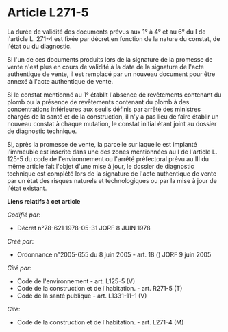 # Article L271-5

La durée de validité des documents prévus aux 1° à 4° et au 6° du I de l'article L. 271-4 est fixée par décret en fonction de
la nature du constat, de l'état ou du diagnostic.

Si l'un de ces documents produits lors de la signature de la promesse de vente n'est plus en cours de validité à la date de
la signature de l'acte authentique de vente, il est remplacé par un nouveau document pour être annexé à l'acte authentique de
vente.

Si le constat mentionné au 1° établit l'absence de revêtements contenant du plomb ou la présence de revêtements contenant du
plomb à des concentrations inférieures aux seuils définis par arrêté des ministres chargés de la santé et de la construction,
il n'y a pas lieu de faire établir un nouveau constat à chaque mutation, le constat initial étant joint au dossier de
diagnostic technique.

Si, après la promesse de vente, la parcelle sur laquelle est implanté l'immeuble est inscrite dans une des zones mentionnées
au I de l'article L. 125-5 du code de l'environnement ou l'arrêté préfectoral prévu au III du même article fait l'objet d'une
mise à jour, le dossier de diagnostic technique est complété lors de la signature de l'acte authentique de vente par un état
des risques naturels et technologiques ou par la mise à jour de l'état existant.

**Liens relatifs à cet article**

_Codifié par_:

  - Décret n°78-621 1978-05-31 JORF 8 JUIN 1978

_Créé par_:

  - Ordonnance n°2005-655 du 8 juin 2005 - art. 18 () JORF 9 juin 2005

_Cité par_:

  - Code de l'environnement - art. L125-5 (V)
  - Code de la construction et de l'habitation. - art. R271-5 (T)
  - Code de la santé publique - art. L1331-11-1 (V)

_Cite_:

  - Code de la construction et de l'habitation. - art. L271-4 (M)
